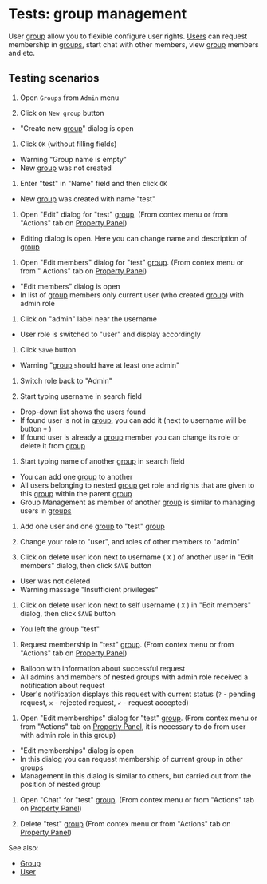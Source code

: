 <!-- TITLE: Tests: Group management -->
<!-- SUBTITLE: -->

# Tests: group management

User [group](../govern/group.md) allow you to flexible configure user rights. [Users](user.md) can request membership
in [groups](../govern/group.md), start chat with other members, view [group](../govern/group.md) members and etc.

## Testing scenarios

1. Open ```Groups``` from ```Admin``` menu

1. Click on ```New group``` button

* "Create new [group](../govern/group.md)" dialog is open

1. Click ```OK``` (without filling fields)

* Warning "Group name is empty"
* New [group](../govern/group.md) was not created

1. Enter "test" in "Name" field and then click ```OK```

* New [group](../govern/group.md) was created with name "test"

1. Open "Edit" dialog for "test" [group](../govern/group.md). (From contex menu or from "Actions"
   tab on [Property Panel](../datagrok/navigation.md#properties))

* Editing dialog is open. Here you can change name and description of [group](../govern/group.md)

1. Open "Edit members" dialog for "test" [group](../govern/group.md). (From contex menu or from "
   Actions" tab on [Property Panel](../datagrok/navigation.md#properties))

* "Edit members" dialog is open
* In list of [group](../govern/group.md) members only current user (who created [group](../govern/group.md)) with admin
  role

1. Click on "admin" label near the username

* User role is switched to "user" and display accordingly

1. Click ```Save``` button

* Warning "[group](../govern/group.md) should have at least one admin"

1. Switch role back to "Admin"

1. Start typing username in search field

* Drop-down list shows the users found
* If found user is not in [group](group.md), you can add it (next to username will be button ```+``` )
* If found user is already a [group](group.md) member you can change its role or delete it from [group](group.md)

1. Start typing name of another [group](group.md) in search field

* You can add one [group](group.md) to another
* All users belonging to nested [group](group.md) get role and rights that are given to this
  [group](group.md) within the parent [group](group.md)
* Group Management as member of another [group](group.md) is similar to managing users in [groups](group.md)

1. Add one user and one [group](group.md) to "test" [group](group.md)

1. Change your role to "user", and roles of other members to "admin"

1. Click on delete user icon next to username ( ```X``` ) of another user in "Edit members" dialog, then
   click ```SAVE``` button

* User was not deleted
* Warning massage "Insufficient privileges"

1. Click on delete user icon next to self username ( ```X``` ) in "Edit members" dialog, then click ```SAVE``` button

* You left the group "test"

1. Request membership in "test" [group](group.md). (From contex menu or from "Actions" tab
   on [Property Panel](../datagrok/navigation.md#properties))

* Balloon with information about successful request
* All admins and members of nested groups with admin role received a notification about request
* User's notification displays this request with current status (```?``` - pending request, ```x``` - rejected
  request, ```✓``` - request accepted)

1. Open "Edit memberships" dialog for "test" [group](group.md). (From contex menu or from "Actions"
   tab on [Property Panel](../datagrok/navigation.md#properties), it is necessary to do from user with admin role in
   this group)

* "Edit memberships" dialog is open
* In this dialog you can request membership of current group in other groups
* Management in this dialog is similar to others, but carried out from the position of nested group

1. Open "Chat" for "test" [group](group.md). (From contex menu or from "Actions" tab
   on [Property Panel](../datagrok/navigation.md#properties))

1. Delete "test" [group](group.md) (From contex menu or from "Actions" tab
   on [Property Panel](../datagrok/navigation.md#properties))

See also:

* [Group](group.md)
* [User](user.md)
